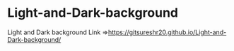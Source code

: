 # Light-and-Dark-background
Light and Dark background 
Link =>https://gitsureshr20.github.io/Light-and-Dark-background/
